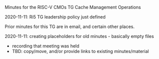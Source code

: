 Minutes for the RISC-V CMOs TG
Cache Management Operations

2020-11-11: Ri5 TG leadership policy just defined

Prior minutes for this TG are in email, and certain other places.

2020-11-11: creating placeholders for old minutes - basically empty files
* recording that meeting was held
* TBD: copy/move, and/or provide links to existing minutes/material
